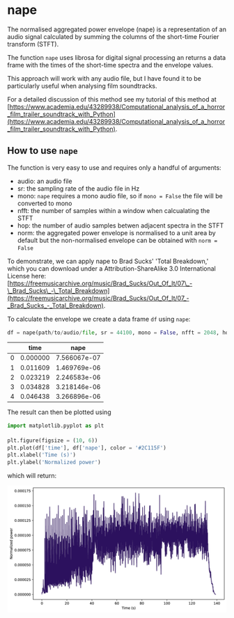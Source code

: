 # nape
The normalised aggregated power envelope (nape) is a representation of an audio signal calculated by summing the columns of the short-time Fourier transform (STFT).

The function `nape` uses librosa for digital signal processing an returns a data frame with the times of the short-time spectra and the envelope values.

This approach will work with any audio file, but I have found it to be particularly useful when analysing film soundtracks.

For a detailed discussion of this method see my tutorial of this method at [https://www.academia.edu/43289938/Computational_analysis_of_a_horror_film_trailer_soundtrack_with_Python](https://www.academia.edu/43289938/Computational_analysis_of_a_horror_film_trailer_soundtrack_with_Python).

## How to use `nape`
The function is very easy to use and requires only a handful of arguments:

* audio: an audio file
* sr: the sampling rate of the audio file in Hz
* mono: `nape` requires a mono audio file, so if `mono = False` the file will be converted to mono
* nfft: the number of samples within a window when calcualating the STFT
* hop: the number of audio samples betwen adjacent spectra in the STFT
* norm: the aggregated power envelope is normalised to a unit area by default but the non-normalised envelope can be obtained with `norm = False`

To demonstrate, we can apply nape to Brad Sucks' 'Total Breakdown,' which you can download under a Attribution-ShareAlike 3.0 International License here: [https://freemusicarchive.org/music/Brad_Sucks/Out_Of_It/07\_-\_Brad_Sucks\_-\_Total_Breakdown](https://freemusicarchive.org/music/Brad_Sucks/Out_Of_It/07_-_Brad_Sucks_-_Total_Breakdown).

To calculate the envelope we create a data frame `df` using `nape`:

```Python
df = nape(path/to/audio/file, sr = 44100, mono = False, nfft = 2048, hop = 512, norm = True)
```

|   | time  | nape  |
| :-----: | :-: | :-: |
| 0 | 0.000000 | 7.566067e-07 |
| 1 | 0.011609 | 1.469769e-06 |
| 2 | 0.023219 | 2.246583e-06 |
| 3 | 0.034828 | 3.218146e-06 |
| 4 | 0.046438 | 3.266896e-06 |


The result can then be plotted using

```Python
import matplotlib.pyplot as plt

plt.figure(figsize = (10, 6))
plt.plot(df['time'], df['nape'], color = '#2C115F')
plt.xlabel('Time (s)') 
plt.ylabel('Normalized power')

```

which will return:

![nape demonstration](images/demo_nape.jpg?raw=true)
